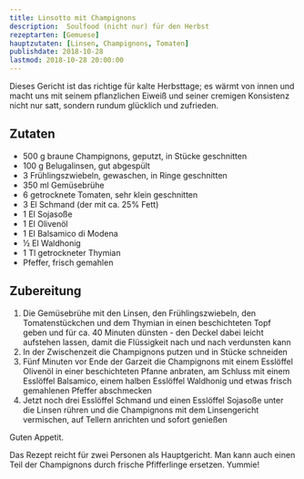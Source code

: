 ```yaml
---
title: Linsotto mit Champignons
description:  Soulfood (nicht nur) für den Herbst
rezeptarten: [Gemuese]
hauptzutaten: [Linsen, Champignons, Tomaten]
publishdate: 2018-10-28
lastmod: 2018-10-28 20:00:00
---
```


Dieses Gericht ist das richtige für kalte Herbsttage; es wärmt von innen und macht uns mit seinem pflanzlichen Eiweiß und seiner cremigen Konsistenz nicht nur satt, sondern rundum glücklich und zufrieden. 


## Zutaten

- 500 g braune Champignons, geputzt, in Stücke geschnitten
- 100 g Belugalinsen, gut abgespült
- 3 Frühlingszwiebeln, gewaschen, in Ringe geschnitten
- 350 ml Gemüsebrühe
- 6 getrocknete Tomaten, sehr klein geschnitten
- 3 El Schmand (der mit ca. 25% Fett)
- 1 El Sojasoße
- 1 El Olivenöl
- 1 El Balsamico di Modena
- ½ El Waldhonig
- 1 Tl getrockneter Thymian
- Pfeffer, frisch gemahlen


## Zubereitung

1. Die Gemüsebrühe mit den Linsen, den Frühlingszwiebeln, den Tomatenstückchen und dem Thymian in einen beschichteten Topf geben und für ca. 40 Minuten dünsten - den Deckel dabei leicht aufstehen lassen, damit die Flüssigkeit nach und nach verdunsten kann
2. In der Zwischenzeit die Champignons putzen und in Stücke schneiden 
3. Fünf Minuten vor Ende der Garzeit die Champignons mit einem Esslöffel Olivenöl in einer beschichteten Pfanne anbraten, am Schluss mit einem Esslöffel Balsamico, einem halben Esslöffel Waldhonig und etwas frisch gemahlenen Pfeffer abschmecken
4. Jetzt noch drei Esslöffel Schmand und einen Esslöffel Sojasoße unter die Linsen rühren und die Champignons mit dem Linsengericht vermischen, auf Tellern anrichten und sofort genießen


Guten Appetit.

Das Rezept reicht für zwei Personen als Hauptgericht. Man kann auch einen Teil der Champignons durch frische Pfifferlinge ersetzen. Yummie!
